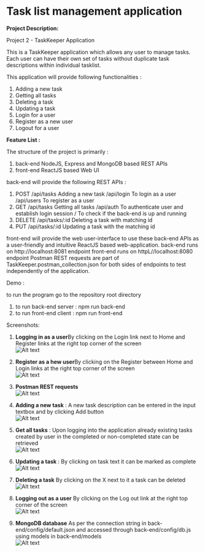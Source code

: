 # Task list management application

<b>Project Description:</b>

Project 2 - TaskKeeper Application

This is a TaskKeeper application which allows any user to manage tasks.
Each user can have their own set of tasks without duplicate task descriptions within individual tasklist.

This application will provide following functionalities :
1) Adding a new task
2) Getting all tasks
3) Deleting a task
4) Updating a task
5) Login for a user
6) Register as a new user
7) Logout for a user

<b>Feature List : </b>

The structure of the project is primarily :
1) back-end    NodeJS, Express and MongoDB based REST APIs
2) front-end   ReactJS based Web UI

back-end will provide the following REST APIs :
1) POST   /api/tasks       Adding a new task
          /api/login       To login as a user
          /api/users       To register as a user
2) GET    /api/tasks       Getting all tasks
          /api/auth       To authenticate user and establish login session
          /                To check if the back-end is up and running
3) DELETE /api/tasks/:id   Deleting a task with matching id
4) PUT    /api/tasks/:id   Updating a task with the matching id


front-end will provide the web user-interface to use these back-end APIs as a user-friendly and intuitive ReactJS based web-application.
back-end runs on http://localhost:8081 endpoint
front-end runs on httpL//localhost:8080 endpoint
Postman REST requests are part of TaskKeeper.postman_collection.json for both sides of endpoints to test independently of the application.

Demo :

to run the program go to the repository root directory

1) to run back-end server : npm run back-end
2) to run front-end client : npm run front-end

Screenshots:

1. <b> Logging in as a user</b>By clicking on the Login link next to Home and Register links at the right top corner of the screen <br>
![Alt text](demo/Login.png?raw=true "Logging in as a user") <br>

2. <b> Register as a hew user</b>By clicking on the Register between Home and Login links at the right top corner of the screen <br>
![Alt text](demo/Register.png?raw=true "Logging in as a user") <br>

3. <b> Postman REST requests</b> <br>
![Alt text](demo/Postman.png?raw=true "Postman REST requests") <br>

4. <b> Adding a new task</b>  : A new task description can be entered in the input textbox and by clicking Add button<br>
![Alt text](demo/AddTask.png?raw=true "Add Task") <br>

5. <b> Get all tasks</b>  : Upon logging into the application already existing tasks created by user in the completed or non-completed state can be retrieved<br>
![Alt text](demo/GetAllTasks.png?raw=true "Get All Tasks") <br>

6. <b> Updating a task</b> : By clicking on task text it can be marked as complete<br>
![Alt text](demo/UpdatedTask.png?raw=true "Updating A Task") <br>

7. <b> Deleting a task</b> By clicking on the X next to it a task can be deleted<br>
![Alt text](demo/DeletedTask.png?raw=true "Deleting A Task") <br>

8. <b> Logging out as a user</b> By clicking on the Log out link at the right top corner of the screen<br>
![Alt text](demo/GetAllTasks.png?raw=true "Logging out as a user") <br>

9. <b> MongoDB database</b> As per the connection string in back-end/config/default.json and accessed through back-end/config/db.js using models in back-end/models<br>
![Alt text](demo/MongoDB.png?raw=true "MongoDB database") <br>



